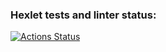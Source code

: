 ### Hexlet tests and linter status:
[![Actions Status](https://github.com/wintermute28/python-project-50/workflows/hexlet-check/badge.svg)](https://github.com/wintermute28/python-project-50/actions)